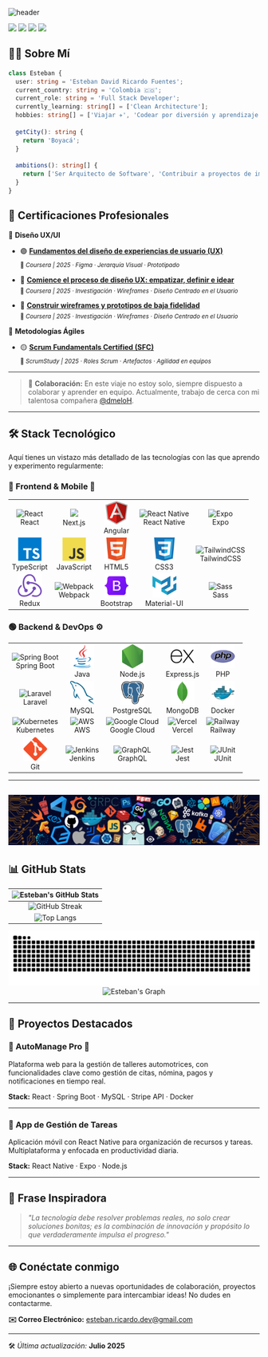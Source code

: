 ![header](https://capsule-render.vercel.app/api?type=waving&color=gradient&customColorList=0,1,3,5,30&height=300&section=header&text=Esteban%20David%20Ricardo%20Fuentes&fontSize=55&fontColor=ffffff&animation=fadeInDown&fontAlign=50&fontAlignY=35&desc=Full%20Stack%20Developer%20%7C%20Software%20Engineering%20Student&descAlign=50&descAlignY=52&descFontSize=20)

<p>
  <a href="https://www.linkedin.com/in/esteban-ricardo-2411b8303/"><img src="https://img.shields.io/badge/LinkedIn-blue?logo=linkedin&style=for-the-badge&logoColor=white" /></a>
  <a href="mailto:esteban.ricardo.dev@gmail.com"><img src="https://img.shields.io/badge/Gmail-red?logo=gmail&style=for-the-badge&logoColor=white" /></a>
  <a href="https://github.com/esteban225"><img src="https://img.shields.io/badge/GitHub-black?logo=github&style=for-the-badge&logoColor=white" /></a>
  <a href="https://my-portfolio-ten-omega-86.vercel.app/"><img src="https://img.shields.io/badge/Portafolio-green?logo=vercel&style=for-the-badge&logoColor=white" /></a>
</p>

## 👨‍💻 Sobre Mí

```ts
class Esteban {
  user: string = 'Esteban David Ricardo Fuentes';
  current_country: string = 'Colombia 🇨🇴';
  current_role: string = 'Full Stack Developer';
  currently_learning: string[] = ['Clean Architecture'];
  hobbies: string[] = ['Viajar ✈️', 'Codear por diversión y aprendizaje 💻', 'Películas Sci-Fi 🎬'];

  getCity(): string {
    return 'Boyacá';
  }

  ambitions(): string[] {
    return ['Ser Arquitecto de Software', 'Contribuir a proyectos de impacto global'];
  }
}
```

## 🧾 Certificaciones Profesionales

🎨 **Diseño UX/UI**

- 🟣 [**Fundamentos del diseño de experiencias de usuario (UX)**](https://coursera.org/share/6d14c40b30ab6f52fde8ce5b1edd5714)  
  <sub>📍 *Coursera | 2025 · Figma · Jerarquía Visual · Prototipado*</sub>

- 🔴 [**Comience el proceso de diseño UX: empatizar, definir e idear**](https://coursera.org/share/b7f99c829587f327fc18ac23cf0825ff)  
  <sub>📍 *Coursera | 2025 · Investigación · Wireframes · Diseño Centrado en el Usuario*</sub>

- 🔴 [**Construir wireframes y prototipos de baja fidelidad**](https://coursera.org/share/71043702c1d9a98369f3b3f47bf6e34b)  
  <sub>📍 *Coursera | 2025 · Investigación · Wireframes · Diseño Centrado en el Usuario*</sub>

🧠 **Metodologías Ágiles**

- 🟡 [**Scrum Fundamentals Certified (SFC)**](https://www.scrumstudy.com/certification/verify?type=SFC&number=1081353)  
  <sub>📍 *ScrumStudy | 2025 · Roles Scrum · Artefactos · Agilidad en equipos*</sub>


---
> 🤝 **Colaboración:** En este viaje no estoy solo, siempre dispuesto a colaborar y aprender en equipo. Actualmente, trabajo de cerca con mi talentosa compañera [@dmeloH](https://github.com/dmeloH).
---

## 🛠️ Stack Tecnológico

Aquí tienes un vistazo más detallado de las tecnologías con las que aprendo y experimento regularmente:

### 🔷 Frontend & Mobile 📱
| | | | | |
|:---:|:---:|:---:|:---:|:---:|
| <img src="https://raw.githubusercontent.com/rahulbanerjee26/githubAboutMeGenerator/main/icons/reactjs.svg" width="48" height="48" alt="React" /><br>React | <img src="https://img.shields.io/badge/Next.js-000000?style=flat-square&logo=next.js&logoColor=white" /><br>Next.js | <img src="https://raw.githubusercontent.com/devicons/devicon/master/icons/angularjs/angularjs-original.svg" width="48" height="48" alt="Angular" /><br>Angular | <img src="https://raw.githubusercontent.com/rahulbanerjee26/githubAboutMeGenerator/main/icons/reactnative.svg" width="48" height="48" alt="React Native" /><br>React Native | <img src="https://cdn.worldvectorlogo.com/logos/expo-1.svg" width="48" height="48" alt="Expo" /><br>Expo |
| <img src="https://raw.githubusercontent.com/devicons/devicon/master/icons/typescript/typescript-original.svg" width="48" height="48" alt="TypeScript" /><br>TypeScript | <img src="https://raw.githubusercontent.com/devicons/devicon/master/icons/javascript/javascript-original.svg" width="48" height="48" alt="JavaScript" /><br>JavaScript | <img src="https://raw.githubusercontent.com/devicons/devicon/master/icons/html5/html5-original.svg" width="48" height="48" alt="HTML5" /><br>HTML5 | <img src="https://raw.githubusercontent.com/devicons/devicon/master/icons/css3/css3-original.svg" width="48" height="48" alt="CSS3" /><br>CSS3 | <img src="https://www.vectorlogo.zone/logos/tailwindcss/tailwindcss-icon.svg" width="48" height="48" alt="TailwindCSS" /><br>TailwindCSS |
| <img src="https://raw.githubusercontent.com/devicons/devicon/master/icons/redux/redux-original.svg" width="48" height="48" alt="Redux" /><br>Redux | <img src="https://www.vectorlogo.zone/logos/webpack/webpack-icon.svg" width="48" height="48" alt="Webpack" /><br>Webpack | <img src="https://raw.githubusercontent.com/devicons/devicon/master/icons/bootstrap/bootstrap-original.svg" width="48" height="48" alt="Bootstrap" /><br>Bootstrap | <img src="https://raw.githubusercontent.com/devicons/devicon/master/icons/materialui/materialui-original.svg" width="48" height="48" alt="Material-UI" /><br>Material-UI | <img src="https://www.vectorlogo.zone/logos/sass-lang/sass-lang-icon.svg" width="48" height="48" alt="Sass" /><br>Sass |


### 🟢 Backend & DevOps ⚙️

| | | | | |
|:---:|:---:|:---:|:---:|:---:|
| <img src="https://www.vectorlogo.zone/logos/springio/springio-icon.svg" width="48" height="48" alt="Spring Boot" /><br>Spring Boot | <img src="https://raw.githubusercontent.com/devicons/devicon/master/icons/java/java-original.svg" width="48" height="48" alt="Java" /><br>Java | <img src="https://raw.githubusercontent.com/devicons/devicon/master/icons/nodejs/nodejs-original.svg" width="48" height="48" alt="Node.js" /><br>Node.js | <img src="https://raw.githubusercontent.com/devicons/devicon/master/icons/express/express-original.svg" width="48" height="48" alt="Express.js" /><br>Express.js | <img src="https://raw.githubusercontent.com/devicons/devicon/master/icons/php/php-original.svg" width="48" height="48" alt="PHP" /><br>PHP |
| <img src="https://www.vectorlogo.zone/logos/laravel/laravel-icon.svg" width="48" height="48" alt="Laravel" /><br>Laravel | <img src="https://raw.githubusercontent.com/devicons/devicon/master/icons/mysql/mysql-original.svg" width="48" height="48" alt="MySQL" /><br>MySQL | <img src="https://raw.githubusercontent.com/devicons/devicon/master/icons/postgresql/postgresql-original.svg" width="48" height="48" alt="PostgreSQL" /><br>PostgreSQL | <img src="https://raw.githubusercontent.com/devicons/devicon/master/icons/mongodb/mongodb-original.svg" width="48" height="48" alt="MongoDB" /><br>MongoDB | <img src="https://raw.githubusercontent.com/devicons/devicon/master/icons/docker/docker-original.svg" width="48" height="48" alt="Docker" /><br>Docker |
| <img src="https://www.vectorlogo.zone/logos/kubernetes/kubernetes-icon.svg" width="48" height="48" alt="Kubernetes" /><br>Kubernetes | <img src="https://img.shields.io/badge/-AWS-232F3E?style=flat-square&logo=amazon-aws&logoColor=white" width="48" height="48" alt="AWS" /><br>AWS | <img src="https://www.vectorlogo.zone/logos/google_cloud/google_cloud-icon.svg" width="48" height="48" alt="Google Cloud" /><br>Google Cloud | <img src="https://www.vectorlogo.zone/logos/vercel/vercel-icon.svg" width="48" height="48" alt="Vercel" /><br>Vercel | <img src="https://img.shields.io/badge/-Railway-0B0D0E?style=flat-square&logo=railway&logoColor=whit" width="48" height="48" alt="Railway" /><br>Railway |
| <img src="https://raw.githubusercontent.com/devicons/devicon/master/icons/git/git-original.svg" width="48" height="48" alt="Git" /><br>Git | <img src="https://www.vectorlogo.zone/logos/jenkins/jenkins-icon.svg" width="48" height="48" alt="Jenkins" /><br>Jenkins | <img src="https://www.vectorlogo.zone/logos/graphql/graphql-icon.svg" width="48" height="48" alt="GraphQL" /><br>GraphQL | <img src="https://www.vectorlogo.zone/logos/jestjs/jestjs-icon.svg" width="48" height="48" alt="Jest" /><br>Jest | <img src="https://www.vectorlogo.zone/logos/junit/junit-icon.svg" width="48" height="48" alt="JUnit" /><br>JUnit |

---
![Github Banner](https://github.com/Jaydeep-Yadav/Jaydeep-Yadav/blob/main/banner.png)
---

## 📊 GitHub Stats

<div align="center">

| ![Esteban's GitHub Stats](https://github-readme-stats.vercel.app/api?username=esteban225&show_icons=true&theme=tokyonight&hide_border=true&include_all_commits=true) |
|:--:|
| ![GitHub Streak](https://github-readme-streak-stats.herokuapp.com/?user=esteban225&theme=tokyonight&hide_border=true) |
|![Top Langs](https://github-readme-stats.vercel.app/api/top-langs/?username=esteban225&theme=tokyonight) |
![snake gif](https://github.com/TekyaygilFethi/TekyaygilFethi/blob/output/github-contribution-grid-snake.svg)
![Esteban's Graph](https://github-readme-activity-graph.vercel.app/graph?username=esteban225&custom_title=Esteban's%20GitHub%20Activity%20Graph&bg_color=0d1017&color=e8edf3&line=e8edf3&point=e8edf3&area_color=FFFFFF&title_color=FFFFFF&area=true)


</div>

---

## 🚀 Proyectos Destacados

### 🔧 AutoManage Pro 🚗
Plataforma web para la gestión de talleres automotrices, con funcionalidades clave como gestión de citas, nómina, pagos y notificaciones en tiempo real.

**Stack:** React · Spring Boot · MySQL · Stripe API · Docker

---

### 📱 App de Gestión de Tareas
Aplicación móvil con React Native para organización de recursos y tareas. Multiplataforma y enfocada en productividad diaria.

**Stack:** React Native · Expo · Node.js

---

## 💬 Frase Inspiradora

> *"La tecnología debe resolver problemas reales, no solo crear soluciones bonitas; es la combinación de innovación y propósito lo que verdaderamente impulsa el progreso."*

---

## 🌐 Conéctate conmigo

¡Siempre estoy abierto a nuevas oportunidades de colaboración, proyectos emocionantes o simplemente para intercambiar ideas! No dudes en contactarme.

**✉️ Correo Electrónico:** [esteban.ricardo.dev@gmail.com](mailto:esteban.ricardo.dev@gmail.com)

---

🛠️ *Última actualización:* **Julio 2025**
